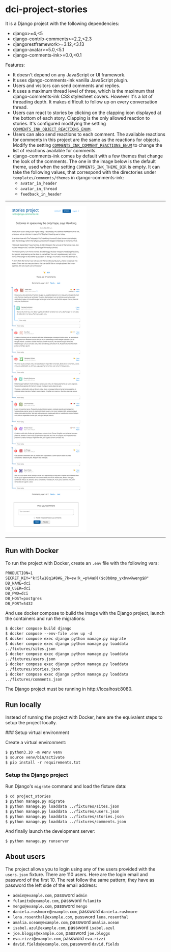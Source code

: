 # dci-project-stories

It is a Django project with the following dependencies:
 * django>=4,<5
 * django-contrib-comments>=2.2,<2.3
 * djangorestframework>=3.12,<3.13
 * django-avatar>=5.0,<5.1
 * django-comments-ink>=0.0,<0.1

Features:
 * It doesn't depend on any JavaScript or UI framework.
 * It uses django-comments-ink vanilla JavaScript plugin.
 * Users and visitors can send comments and replies.
 * It uses a maximum thread level of three, which is the maximum that django-comments-ink CSS stylesheet covers. However it's a lot of threading depth. It makes difficult to follow up on every conversation thread.
 * Users can react to stories by clicking on the clapping icon displayed at the bottom of each story. Clapping is the only allowed reaction to stories. It's configured modifying the setting [`COMMENTS_INK_OBJECT_REACTIONS_ENUM`](https://github.com/comments-ink/django-comments-ink/blob/0abfbee5e02a8886f646d4bd39b3e4d89e699823/django_comments_ink/conf/defaults.py#L38).
 * Users can also send reactions to each comment. The available reactions for comments in this project are the same as the reactions for objects. Modify the setting [`COMMENTS_INK_COMMENT_REACTIONS_ENUM`](https://github.com/comments-ink/django-comments-ink/blob/0abfbee5e02a8886f646d4bd39b3e4d89e699823/django_comments_ink/conf/defaults.py#L35) to change the list of reactions available for comments.
 * django-comments-ink comes by default with a few themes that change the look of the comments. The one in the image below is the default theme, used when the setting `COMMENTS_INK_THEME_DIR` is empty. It can take the following values, that correspond with the directories under `templates/comments/themes` in django-comments-ink:
   * `avatar_in_header`
   * `avatar_in_thread`
   * `feedback_in_header`


<p align="center"><hr /><img src="cover.png"><hr /></p>

## Run with Docker

To run the project with Docker, create an `.env` file with the following vars:

    PRODUCTION=1
    SECRET_KEY="k!5lw18q1#8#&_7k=ew!k_=p%4a@)($c0b8mp_yxbvw@weng$@"
    DB_NAME=dci
    DB_USER=dci
    DB_PWD=dci
    DB_HOST=postgres
    DB_PORT=5432

And use docker compose to build the image with the Django project, launch the containers and run the migrations:

    $ docker compose build django
    $ docker compose --env-file .env up -d
    $ docker compose exec django python manage.py migrate
    $ docker compose exec django python manage.py loaddata ../fixtures/sites.json
    $ docker compose exec django python manage.py loaddata ../fixtures/users.json
    $ docker compose exec django python manage.py loaddata ../fixtures/stories.json
    $ docker compose exec django python manage.py loaddata ../fixtures/comments.json

The Django project must be running in http://localhost:8080.

## Run locally

Instead of running the project with Docker, here are the equivalent steps to setup the project locally.

### Setup virtual environment

Create a virtual environment:

    $ python3.10 -m venv venv
    $ source venv/bin/activate
    $ pip install -r requirements.txt

### Setup the Django project

Run Django's `migrate` command and load the fixture data:

    $ cd project_stories
    $ python manage.py migrate
    $ python manage.py loaddata ../fixtures/sites.json
    $ python manage.py loaddata ../fixtures/users.json
    $ python manage.py loaddata ../fixtures/stories.json
    $ python manage.py loaddata ../fixtures/comments.json

And finally launch the development server:

    $ python manage.py runserver

## About users

The project allows you to login using any of the users provided with the `users.json` fixture. There are 110 users. Here are the login email and password of the first 10. The rest follow the same pattern; they have as password the left side of the email address:

 * `admin@example.com`, password `admin`
 * `fulanito@example.com`, password `fulanito`
 * `mengo@example.com`, password `mengo`
 * `daniela.rushmore@example.com`, password `daniela.rushmore`
 * `lena.rosenthal@example.com`, password `lena.rosenthal`
 * `amalia.ocean@example.com`, password `amalia.ocean`
 * `isabel.azul@example.com`, password `isabel.azul`
 * `joe.bloggs@example.com`, password `joe.bloggs`
 * `eva.rizzi@example.com`, password `eva.rizzi`
 * `david.fields@example.com`, password `david.fields`
